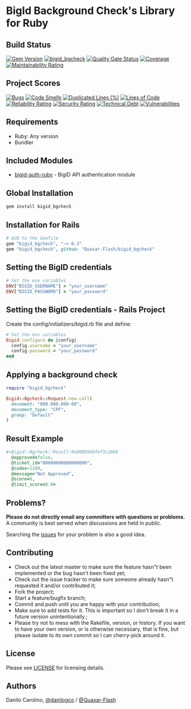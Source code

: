 BigId Background Check's Library for Ruby
==============

Build Status
-----------------

[![Gem Version](https://badge.fury.io/rb/bigid_bgcheck.svg)](https://badge.fury.io/rb/bigid_bgcheck)
[![bigid_bgcheck](https://github.com/Quasar-Flash/bigid_bgcheck/actions/workflows/ruby.yml/badge.svg)](https://github.com/Quasar-Flash/bigid_bgcheck/actions/workflows/ruby.yml)
[![Quality Gate Status](https://sonarqube.eks.qflash.com.br/api/project_badges/measure?project=Quasar-Flash_bigid_bgcheck&metric=alert_status&token=23b79ee0eebe63611e370ffb911d9be245c99154)](https://sonarqube.eks.qflash.com.br/dashboard?id=Quasar-Flash_bigid_bgcheck)
[![Coverage](https://sonarqube.eks.qflash.com.br/api/project_badges/measure?project=Quasar-Flash_bigid_bgcheck&metric=coverage&token=23b79ee0eebe63611e370ffb911d9be245c99154)](https://sonarqube.eks.qflash.com.br/dashboard?id=Quasar-Flash_bigid_bgcheck)
[![Maintainability Rating](https://sonarqube.eks.qflash.com.br/api/project_badges/measure?project=Quasar-Flash_bigid_bgcheck&metric=sqale_rating&token=23b79ee0eebe63611e370ffb911d9be245c99154)](https://sonarqube.eks.qflash.com.br/dashboard?id=Quasar-Flash_bigid_bgcheck)

Project Scores
-----------------

[![Bugs](https://sonarqube.eks.qflash.com.br/api/project_badges/measure?project=Quasar-Flash_bigid_bgcheck&metric=bugs&token=23b79ee0eebe63611e370ffb911d9be245c99154)](https://sonarqube.eks.qflash.com.br/dashboard?id=Quasar-Flash_bigid_bgcheck)
[![Code Smells](https://sonarqube.eks.qflash.com.br/api/project_badges/measure?project=Quasar-Flash_bigid_bgcheck&metric=code_smells&token=23b79ee0eebe63611e370ffb911d9be245c99154)](https://sonarqube.eks.qflash.com.br/dashboard?id=Quasar-Flash_bigid_bgcheck)
[![Duplicated Lines (%)](https://sonarqube.eks.qflash.com.br/api/project_badges/measure?project=Quasar-Flash_bigid_bgcheck&metric=duplicated_lines_density&token=23b79ee0eebe63611e370ffb911d9be245c99154)](https://sonarqube.eks.qflash.com.br/dashboard?id=Quasar-Flash_bigid_bgcheck)
[![Lines of Code](https://sonarqube.eks.qflash.com.br/api/project_badges/measure?project=Quasar-Flash_bigid_bgcheck&metric=ncloc&token=23b79ee0eebe63611e370ffb911d9be245c99154)](https://sonarqube.eks.qflash.com.br/dashboard?id=Quasar-Flash_bigid_bgcheck)
[![Reliability Rating](https://sonarqube.eks.qflash.com.br/api/project_badges/measure?project=Quasar-Flash_bigid_bgcheck&metric=reliability_rating&token=23b79ee0eebe63611e370ffb911d9be245c99154)](https://sonarqube.eks.qflash.com.br/dashboard?id=Quasar-Flash_bigid_bgcheck)
[![Security Rating](https://sonarqube.eks.qflash.com.br/api/project_badges/measure?project=Quasar-Flash_bigid_bgcheck&metric=security_rating&token=23b79ee0eebe63611e370ffb911d9be245c99154)](https://sonarqube.eks.qflash.com.br/dashboard?id=Quasar-Flash_bigid_bgcheck)
[![Technical Debt](https://sonarqube.eks.qflash.com.br/api/project_badges/measure?project=Quasar-Flash_bigid_bgcheck&metric=sqale_index&token=23b79ee0eebe63611e370ffb911d9be245c99154)](https://sonarqube.eks.qflash.com.br/dashboard?id=Quasar-Flash_bigid_bgcheck)
[![Vulnerabilities](https://sonarqube.eks.qflash.com.br/api/project_badges/measure?project=Quasar-Flash_bigid_bgcheck&metric=vulnerabilities&token=23b79ee0eebe63611e370ffb911d9be245c99154)](https://sonarqube.eks.qflash.com.br/dashboard?id=Quasar-Flash_bigid_bgcheck)

Requirements
-----------------

- Ruby: Any version
- Bundler

Included Modules
-----------------

- [bigid-auth-ruby](https://github.com/Quasar-Flash/bigid-auth-ruby) - BigID API authentication module

Global Installation
-----------------

```sh
gem install bigid_bgcheck
```

Installation for Rails
-----------------

```ruby
# Add to the Gemfile
gem "bigid_bgcheck", "~> 0.3"
gem "bigid_bgcheck", github: "Quasar-Flash/bigid_bgcheck"
```

Setting the BigID credentials
-----------------

```ruby
# Set the env variables
ENV["BIGID_USERNAME"] = "your_username"
ENV["BIGID_PASSWORD"] = "your_password"
```

Setting the BigID credentials - Rails Project
-----------------

Create the config/initializers/bigid.rb file and define:

```ruby
# Set the env variables
Bigid.configure do |config|
  config.username = "your_username"
  config.password = "your_password"
end
```

Applying a background check
-----------------

```ruby
require "bigid_bgcheck"

Bigid::Bgcheck::Request.new.call(
  document: "000.000.000-00",
  document_type: "CPF",
  group: "Default"
)
```

Result Example
-----------------

```ruby
#<Bigid::Bgcheck::Result:0x0000560fef3c1068
  @approved=false,
  @ticket_id="00000000000000000",
  @code=-1100,
  @message="Not Approved",
  @score=0,
  @limit_score=0.0>
```

Problems?
-----------------

**Please do not directly email any committers with questions or problems.**  A community is best served when discussions are held in public.

Searching the [issues](https://github.com/Quasar-Flash/bigid_bgcheck/issues) for your problem is also a good idea.

Contributing
-----------------

- Check out the latest master to make sure the feature hasn"t been implemented or the bug hasn't been fixed yet;
- Check out the issue tracker to make sure someone already hasn"t requested it and/or contributed it;
- Fork the project;
- Start a feature/bugfix branch;
- Commit and push until you are happy with your contribution;
- Make sure to add tests for it. This is important so I don't break it in a future version unintentionally.;
- Please try not to mess with the Rakefile, version, or history. If you want to have your own version, or is otherwise necessary, that is fine, but please isolate to its own commit so I can cherry-pick around it.

License
-----------------

Please see [LICENSE](https://github.com/Quasar-Flash/bigid_bgcheck/blob/master/LICENSE.txt) for licensing details.

Authors
-----------------

Danilo Carolino, [@danilogco](https://github.com/danilogco) / [@Quasar-Flash](https://github.com/Quasar-Flash)
